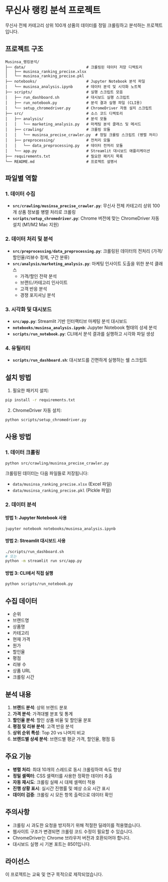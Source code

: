 # 무신사 랭킹 분석 프로젝트

무신사 전체 카테고리 상위 100개 상품의 데이터를 정밀 크롤링하고 분석하는 프로젝트입니다.

## 프로젝트 구조

```
Musinsa_랭킹분석/
├── data/                           # 크롤링된 데이터 저장 디렉토리
│   ├── musinsa_ranking_precise.xlsx
│   └── musinsa_ranking_precise.pkl
├── notebooks/                      # Jupyter Notebook 분석 파일
│   └── musinsa_analysis.ipynb      # 데이터 분석 및 시각화 노트북
├── scripts/                        # 실행 스크립트 모음
│   ├── run_dashboard.sh            # 대시보드 실행 스크립트
│   ├── run_notebook.py             # 분석 결과 실행 파일 (CLI용)
│   └── setup_chromedriver.py       # ChromeDriver 자동 설치 스크립트
├── src/                            # 소스 코드 디렉토리
│   ├── analysis/                   # 분석 모듈
│   │   └── marketing_analysis.py   # 마케팅 분석 클래스 및 메서드
│   ├── crawling/                   # 크롤링 모듈
│   │   └── musinsa_precise_crawler.py  # 정밀 크롤링 스크립트 (병렬 처리)
│   ├── preprocessing/              # 전처리 모듈
│   │   └── data_preprocessing.py   # 데이터 전처리 모듈
│   └── app.py                      # Streamlit 대시보드 애플리케이션
├── requirements.txt                # 필요한 패키지 목록
└── README.md                       # 프로젝트 설명서
```

## 파일별 역할

### 1. 데이터 수집
- **`src/crawling/musinsa_precise_crawler.py`**: 무신사 전체 카테고리 상위 100개 상품 정보를 병렬 처리로 크롤링
- **`scripts/setup_chromedriver.py`**: Chrome 버전에 맞는 ChromeDriver 자동 설치 (M1/M2 Mac 지원)

### 2. 데이터 처리 및 분석
- **`src/preprocessing/data_preprocessing.py`**: 크롤링된 데이터의 전처리 (가격/할인율/리뷰수 정제, 구간 분류)
- **`src/analysis/marketing_analysis.py`**: 마케팅 인사이트 도출을 위한 분석 클래스
  - 가격/할인 전략 분석
  - 브랜드/카테고리 인사이트
  - 고객 반응 분석
  - 경쟁 포지셔닝 분석

### 3. 시각화 및 대시보드
- **`src/app.py`**: Streamlit 기반 인터랙티브 마케팅 분석 대시보드
- **`notebooks/musinsa_analysis.ipynb`**: Jupyter Notebook 형태의 상세 분석
- **`scripts/run_notebook.py`**: CLI에서 분석 결과를 실행하고 시각화 파일 생성

### 4. 유틸리티
- **`scripts/run_dashboard.sh`**: 대시보드를 간편하게 실행하는 쉘 스크립트

## 설치 방법

1. 필요한 패키지 설치:
```bash
pip install -r requirements.txt
```

2. ChromeDriver 자동 설치:
```bash
python scripts/setup_chromedriver.py
```

## 사용 방법

### 1. 데이터 크롤링

```bash
python src/crawling/musinsa_precise_crawler.py
```

크롤링된 데이터는 다음 파일들로 저장됩니다:
- `data/musinsa_ranking_precise.xlsx` (Excel 파일)
- `data/musinsa_ranking_precise.pkl` (Pickle 파일)

### 2. 데이터 분석

#### 방법 1: Jupyter Notebook 사용
```bash
jupyter notebook notebooks/musinsa_analysis.ipynb
```

#### 방법 2: Streamlit 대시보드 사용
```bash
./scripts/run_dashboard.sh
# 또는
python -m streamlit run src/app.py
```

#### 방법 3: CLI에서 직접 실행
```bash
python scripts/run_notebook.py
```

## 수집 데이터

- 순위
- 브랜드명
- 상품명
- 카테고리
- 현재 가격
- 원가
- 할인율
- 평점
- 리뷰 수
- 상품 URL
- 크롤링 시간

## 분석 내용

1. **브랜드 분석**: 상위 브랜드 분포
2. **가격 분석**: 가격대별 분포 및 통계
3. **할인율 분석**: 할인 상품 비율 및 할인율 분포
4. **평점 및 리뷰 분석**: 고객 반응 분석
5. **상위 순위 특성**: Top 20 vs 나머지 비교
6. **브랜드별 상세 분석**: 브랜드별 평균 가격, 할인율, 평점 등

## 주요 기능

- **병렬 처리**: 최대 10개의 스레드로 동시 크롤링하여 속도 향상
- **정밀 셀렉터**: CSS 셀렉터를 사용한 정확한 데이터 추출
- **자동 재시도**: 크롤링 실패 시 대체 셀렉터 적용
- **진행 상황 표시**: 실시간 진행률 및 예상 소요 시간 표시
- **데이터 검증**: 크롤링 시 모든 항목 출력으로 데이터 확인

## 주의사항

- 크롤링 시 과도한 요청을 방지하기 위해 적절한 딜레이를 적용했습니다.
- 웹사이트 구조가 변경되면 크롤링 코드 수정이 필요할 수 있습니다.
- ChromeDriver는 Chrome 브라우저 버전과 호환되어야 합니다.
- 대시보드 실행 시 기본 포트는 8501입니다.

## 라이선스

이 프로젝트는 교육 및 연구 목적으로 제작되었습니다.
